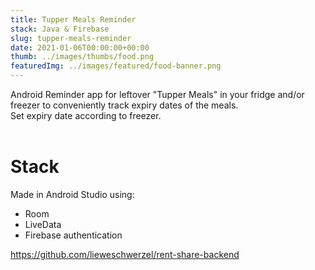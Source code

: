 ```yaml
---
title: Tupper Meals Reminder 
stack: Java & Firebase 
slug: tupper-meals-reminder
date: 2021-01-06T00:00:00+00:00
thumb: ../images/thumbs/food.png
featuredImg: ../images/featured/food-banner.png
---
```


Android Reminder app for leftover "Tupper Meals" in your fridge and/or freezer to conveniently track expiry dates of the meals.
\
Set expiry date according to freezer.
<br /><br />

# Stack 
Made in Android Studio using: 
<ul>
<li>Room</li>
<li>LiveData</li>
<li>Firebase authentication</li>
</ul>

https://github.com/lieweschwerzel/rent-share-backend
<br />
<br />
<br />
<br />
<br />
<br />
<br />
<br />
<br />
